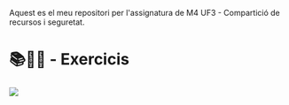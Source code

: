 Aquest es el meu repositori per l'assignatura de M4 UF3 - Compartició de recursos i seguretat.

# 📚📝💾 - Exercicis 
### [](https://github.com/zulemaromero/2n-SMX/tree/main/M4/UF3/CARPETAPERSONAL)
### ![](NETUSE)
